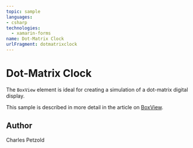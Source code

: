 ```yaml
---
topic: sample
languages:
- csharp
technologies:
  - xamarin-forms
name: Dot-Matrix Clock
urlFragment: dotmatrixclock
---
```

Dot-Matrix Clock
======

The `BoxView` element is ideal for creating a simulation of a dot-matrix digital display.

This sample is described in more detail in the article on [BoxView](https://docs.microsoft.com/xamarin/xamarin-forms/user-interface/boxview/).

Author
------

Charles Petzold
